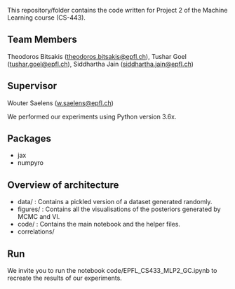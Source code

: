This repository/folder contains the code written for Project 2 of the Machine Learning course (CS-443).

## Team Members
Theodoros Bitsakis (theodoros.bitsakis@epfl.ch),
Tushar Goel (tushar.goel@epfl.ch),
Siddhartha Jain (siddhartha.jain@epfl.ch)

## Supervisor
Wouter Saelens (w.saelens@epfl.ch)

We performed our experiments using Python version 3.6x.

## Packages 

 - jax 
 - numpyro

## Overview of architecture

 - data/ : Contains a pickled version of a dataset generated randomly.
 - figures/ : Contains all the visualisations of the posteriors generated by MCMC and VI.
 - code/ : Contains the main notebook and the helper files.
 - correlations/

## Run
We invite you to run the notebook code/EPFL_CS433_MLP2_GC.ipynb to recreate the results of our experiments.
